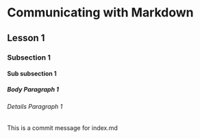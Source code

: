 # Communicating with Markdown
## Lesson 1
### Subsection 1
#### Sub subsection 1
##### Body Paragraph 1
###### Details Paragraph 1







This is a commit message for index.md
